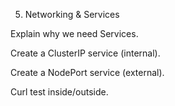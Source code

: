 5. Networking & Services

Explain why we need Services.

Create a ClusterIP service (internal).

Create a NodePort service (external).

Curl test inside/outside.
